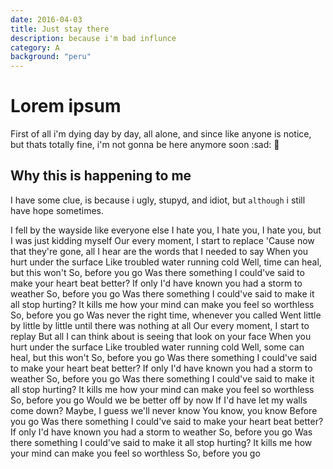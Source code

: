 ```yaml
---
date: 2016-04-03
title: Just stay there
description: because i'm bad influnce
category: A
background: "peru"
---
```


# Lorem ipsum

First of all i'm dying day by day, all alone, and since like anyone is notice, but thats totally fine, i'm not gonna be here anymore soon :sad: :sparkler:
<!-- 
```javascript
a=3
puts a
``` -->

## Why this is happening to me

I have some clue, is because i ugly, stupyd, and idiot, but `although` i still have hope sometimes.

I fell by the wayside like everyone else
I hate you, I hate you, I hate you, but I was just kidding myself
Our every moment, I start to replace
'Cause now that they're gone, all I hear are the words that I needed to say
When you hurt under the surface
Like troubled water running cold
Well, time can heal, but this won't
So, before you go
Was there something I could've said to make your heart beat better?
If only I'd have known you had a storm to weather
So, before you go
Was there something I could've said to make it all stop hurting?
It kills me how your mind can make you feel so worthless
So, before you go
Was never the right time, whenever you called
Went little by little by little until there was nothing at all
Our every moment, I start to replay
But all I can think about is seeing that look on your face
When you hurt under the surface
Like troubled water running cold
Well, some can heal, but this won't
So, before you go
Was there something I could've said to make your heart beat better?
If only I'd have known you had a storm to weather
So, before you go
Was there something I could've said to make it all stop hurting?
It kills me how your mind can make you feel so worthless
So, before you go
Would we be better off by now
If I'd have let my walls come down?
Maybe, I guess we'll never know
You know, you know
Before you go
Was there something I could've said to make your heart beat better?
If only I'd have known you had a storm to weather
So, before you go
Was there something I could've said to make it all stop hurting?
It kills me how your mind can make you feel so worthless
So, before you go